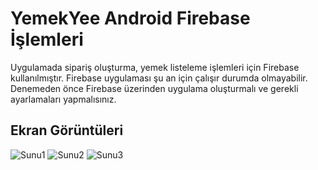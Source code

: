 # YemekYee Android Firebase İşlemleri

Uygulamada sipariş oluşturma, yemek listeleme işlemleri için Firebase kullanılmıştır. Firebase uygulaması şu an için çalışır durumda olmayabilir. Denemeden önce Firebase üzerinden uygulama oluşturmalı ve gerekli ayarlamaları yapmalısınız.<br>

## Ekran Görüntüleri

![Sunu1](https://user-images.githubusercontent.com/26849656/87291397-eb384d80-c507-11ea-9a24-76c58d2c3573.jpg)
![Sunu2](https://user-images.githubusercontent.com/26849656/87291374-e6739980-c507-11ea-81db-385c4ea63b47.jpg)
![Sunu3](https://user-images.githubusercontent.com/26849656/87291369-e5db0300-c507-11ea-98f1-54288b2eb0c5.jpg)

